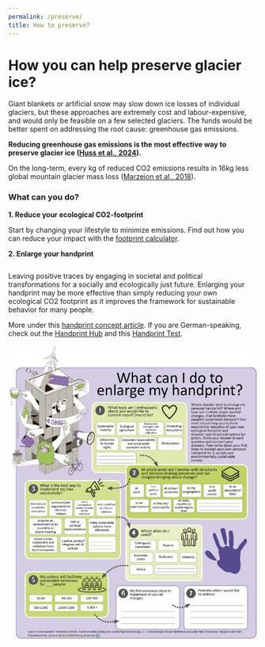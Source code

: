 ```yaml
---
permalink: /preserve/
title: How to preserve?
---
```

# How you can help preserve glacier ice?

Giant blankets or artificial snow may slow down ice losses of individual glaciers, but these approaches are extremely cost and labour-expensive, and would only be feasible on a few selected glaciers. The funds would be better spent on addressing the root cause: greenhouse gas emissions.

**Reducing greenhouse gas emissions is the most effective way to preserve glacier ice ([Huss et al., 2024](https://doi.org/10.1038/s44221-024-00269-8)).** 

On the long-term, every kg of reduced CO2 emissions results in 16kg less global mountain glacier mass loss ([Marzeion et al., 2018](https://doi.org/10.1038/s41558-018-0093-1)). 


### **What can you do?**

**1. Reduce your ecological CO2-footprint**
<p>
  Start by changing your lifestyle to minimize emissions. Find out how you can reduce your impact with the 
  <a href="https://www.footprintcalculator.org/home/en" target="_blank">footprint calculator</a>.
</p>

**2. Enlarge your handprint**
<div style="display: flex; align-items: flex-start; flex-wrap: wrap;">
  <!-- Text on the left side -->
  <div style="flex: 1; margin-right: 20px; min-width: 300px;">
    <p>
      Leaving positive traces by engaging in societal and political transformations for a socially and ecologically just future. Enlarging your handprint may be more effective than simply reducing your own ecological CO2 footprint as it improves the framework for sustainable behavior for many people.
    </p> 
    <p>
      More under this 
      <a href="https://www.handprint-hub.de/handprint-concept" target="_blank">handprint concept article</a>. 
      If you are German-speaking, check out the 
      <a href="https://www.handprint-hub.de/was-ist-der-handabdruck" target="_blank">Handprint Hub</a> and this 
      <a href="https://www.handabdruck.eu/" target="_blank">Handprint Test</a>.
    </p> 
  </div>

  <!-- Image on the right side -->
  <div style="flex: 1; min-width: 300px;">
    <img src="/assets/images/others/what_can_i_do_to_enlarge_my_handprint_english.jpg" 
         alt="What can I do to enlarge my handprint" 
         style="width: 100%; height: auto;" />
  </div>
</div>

